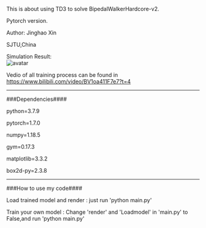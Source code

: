 This is about using TD3 to solve BipedalWalkerHardcore-v2. 

Pytorch version. 

Author: Jinghao Xin 

SJTU,China

Simulation Result:  
![avatar](https://github.com/XinJingHao/TD3/blob/main/final%20result.gif)

Vedio of all training process can be found in https://www.bilibili.com/video/BV1oa411F7e7?t=4

-----------------------------------------

###Dependencies####

python=3.7.9 

pytorch=1.7.0 

numpy=1.18.5 

gym=0.17.3 

matplotlib=3.3.2 

box2d-py=2.3.8

-----------------------------------------
###How to use my code####

Load trained model and render : just run 'python main.py' 

Train your own model : Change 'render' and 'Loadmodel' in 'main.py' to False,and run 'python main.py'
